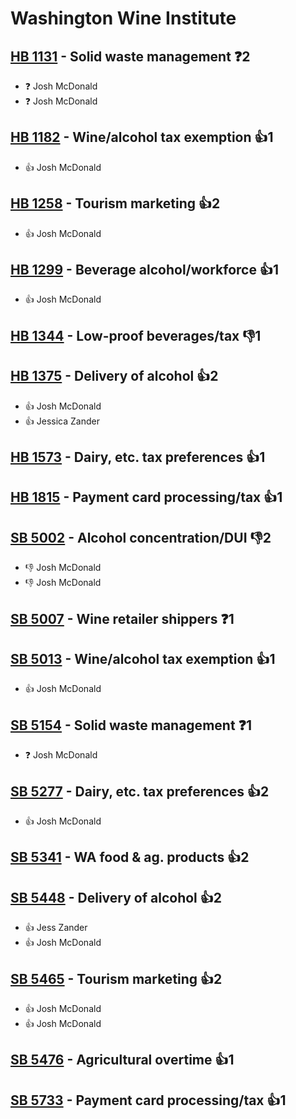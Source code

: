 # Washington Wine Institute

## [HB 1131](/bill/2023-24/hb/1131/) - Solid waste management   ❓2
* ❓ Josh McDonald
* ❓ Josh McDonald

## [HB 1182](/bill/2023-24/hb/1182/) - Wine/alcohol tax exemption 👍1  
* 👍 Josh McDonald

## [HB 1258](/bill/2023-24/hb/1258/) - Tourism marketing 👍2  
* 👍 Josh McDonald

## [HB 1299](/bill/2023-24/hb/1299/) - Beverage alcohol/workforce 👍1  
* 👍 Josh McDonald

## [HB 1344](/bill/2023-24/hb/1344/) - Low-proof beverages/tax  👎1 

## [HB 1375](/bill/2023-24/hb/1375/) - Delivery of alcohol 👍2  
* 👍 Josh McDonald
* 👍 Jessica Zander

## [HB 1573](/bill/2023-24/hb/1573/) - Dairy, etc. tax preferences 👍1  

## [HB 1815](/bill/2023-24/hb/1815/) - Payment card processing/tax 👍1  

## [SB 5002](/bill/2023-24/sb/5002/) - Alcohol concentration/DUI  👎2 
* 👎 Josh McDonald
* 👎 Josh McDonald

## [SB 5007](/bill/2023-24/sb/5007/) - Wine retailer shippers   ❓1

## [SB 5013](/bill/2023-24/sb/5013/) - Wine/alcohol tax exemption 👍1  
* 👍 Josh McDonald

## [SB 5154](/bill/2023-24/sb/5154/) - Solid waste management   ❓1
* ❓ Josh McDonald

## [SB 5277](/bill/2023-24/sb/5277/) - Dairy, etc. tax preferences 👍2  
* 👍 Josh McDonald

## [SB 5341](/bill/2023-24/sb/5341/) - WA food & ag. products 👍2  

## [SB 5448](/bill/2023-24/sb/5448/) - Delivery of alcohol 👍2  
* 👍 Jess Zander
* 👍 Josh McDonald

## [SB 5465](/bill/2023-24/sb/5465/) - Tourism marketing 👍2  
* 👍 Josh McDonald
* 👍 Josh McDonald

## [SB 5476](/bill/2023-24/sb/5476/) - Agricultural overtime 👍1  

## [SB 5733](/bill/2023-24/sb/5733/) - Payment card processing/tax 👍1  